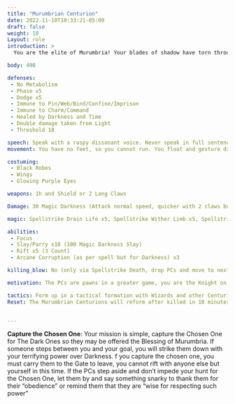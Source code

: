 ```yaml
---
title: "Murumbrian Centurion"
date: 2022-11-10T10:33:21-05:00
draft: false
weight: 10
Layout: role
introduction: > 
  You are the elite of Murumbria! Your blades of shadow have torn through many Hoyleans in your time. The fears you have accomplished to reach the rank of Centurion are brutal and worthy of song. Your blades will make the “heroes” of this time tremble as you march forward with Darkness as your guide. The mission must be completed at all costs! Failure is not an option!

body: 400

defenses: 
 - No Metabolism
 - Phase x5
 - Dodge x5
 - Immune to Pin/Web/Bind/Confine/Imprison
 - Immune to Charm/Command
 - Healed by Darkness and Time
 - Double damage taken from Light
 - Threshold 10

speech: Speak with a raspy dissonant voice. Never speak in full sentences, speak in riddles, be cryptic. 
movement: You have no feet, so you cannot run. You float and gesture dramatically with your swords before you activate Slays and Blade attacks

costuming: 
 - Black Robes
 - Wings
 - Glowing Purple Eyes

weapons: 1h and Shield or 2 Long Claws

Damage: 30 Magic Darkness (Attack normal speed, quicker with 2 claws but sword and shield tactical PC style fighting)

magic: Spellstrike Drain Life x5, Spellstrike Wither Limb x5, Spellstrike 50 Elemental Darkness x10

abilities: 
 - Focus
 - Slay/Parry x10 (100 Magic Darkness Slay)
 - Rift x5 (3 Count)
 - Arcane Corruption (as per spell but for Darkness) x3

killing_blow: No (only via Spellstrike Death, drop PCs and move to next target)

motivation: The PCs are pawns in a greater game, you are the Knight on this chessboard so ignore the lesser pieces and go for the victory. 

tactics: Form up in a tactical formation with Wizards and other Centurions when you are able to. You move as one to greater effectiveness. 
Reset: The Murumbrian Centurions will reform after killed in 10 minutes and resume their mission until the 1 hour timer is over or gate is destroyed.


---
```


**Capture the Chosen One**: Your mission is simple, capture the Chosen One for The Dark Ones so they may be offered the Blessing of Murumbria. If someone steps between you and your goal, you will strike them down with your terrifying power over Darkness. f you capture the chosen one, you must carry them to the Gate to leave, you cannot rift with anyone else but yourself in this time. If the PCs step aside and don’t impede your hunt for the Chosen One, let them by and say something snarky to thank them for their “obedience” or remind them that they are “wise for respecting such power”
